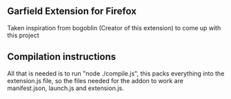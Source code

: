 ## Garfield Extension for Firefox

Taken inspiration from bogoblin (Creator of this extension) to come up with this project  


## Compilation instructions

All that is needed is to run "node ./compile.js", this packs everything into the extension.js file, so the files needed for the addon to work are manifest.json, launch.js and extension.js.
